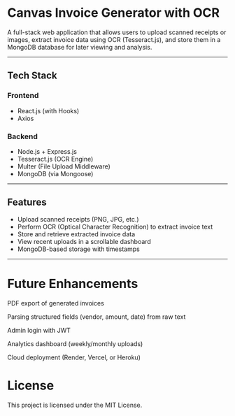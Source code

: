 # Canvas Invoice Generator with OCR

A full-stack web application that allows users to upload scanned receipts or images, extract invoice data using OCR (Tesseract.js), and store them in a MongoDB database for later viewing and analysis.

---

## Tech Stack

### Frontend
- React.js (with Hooks)
- Axios

### Backend
- Node.js + Express.js
- Tesseract.js (OCR Engine)
- Multer (File Upload Middleware)
- MongoDB (via Mongoose)

---

## Features

- Upload scanned receipts (PNG, JPG, etc.)
- Perform OCR (Optical Character Recognition) to extract invoice text
- Store and retrieve extracted invoice data
- View recent uploads in a scrollable dashboard
- MongoDB-based storage with timestamps

---

# Future Enhancements
PDF export of generated invoices

Parsing structured fields (vendor, amount, date) from raw text

Admin login with JWT

Analytics dashboard (weekly/monthly uploads)

Cloud deployment (Render, Vercel, or Heroku)

# License
This project is licensed under the MIT License.
